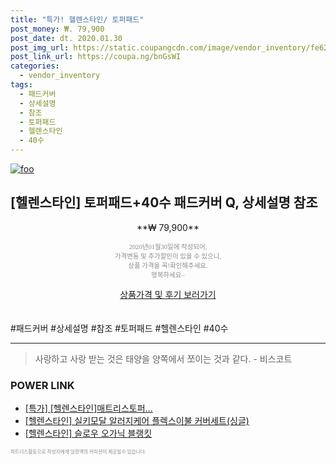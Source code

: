 ```yaml
--- 
title: "특가! 헬렌스타인/ 토퍼패드" 
post_money: ₩. 79,900 
post_date: dt. 2020.01.30 
post_img_url: https://static.coupangcdn.com/image/vendor_inventory/fe62/c80d2a4b0d1f003c065461f6cb32c2b409535ffa18dbe289cc5d48645a7b.jpg 
post_link_url: https://coupa.ng/bnGsWI 
categories: 
  - vendor_inventory 
tags: 
  - 패드커버 
  - 상세설명 
  - 참조 
  - 토퍼패드 
  - 헬렌스타인 
  - 40수 
--- 
```

[![foo](https://static.coupangcdn.com/image/vendor_inventory/fe62/c80d2a4b0d1f003c065461f6cb32c2b409535ffa18dbe289cc5d48645a7b.jpg)](https://coupa.ng/bnGsWI) 

## [헬렌스타인] 토퍼패드+40수 패드커버 Q, 상세설명 참조 
<p style="text-align: center;">**₩ 79,900**</p> 
<p style="text-align: center;"><span style="color: #898c8f; font-family: Georgia,Times,serif; font-size: 0.75em;">2020년01월30일에 작성되어, <br>가격변동 및 추가할인이 있을 수 있으니,<br> 상품 가격을 꼭!확인해주세요.<br>행복하세요~</span> 
</p>	 
<div markdown="0" style="text-align: center;"><a href="https://coupa.ng/bnGsWI" class="btn btn--success">상품가격 및 후기 보러가기</a></div> 
<br><br> 
  #패드커버 #상세설명 #참조 #토퍼패드 #헬렌스타인 #40수 
<hr> 

> 사랑하고 사랑 받는 것은 태양을 양쪽에서 쪼이는 것과 같다. - 비스코트 


### POWER LINK

* <a href="https://blog.naver.com/sakai111/221790497925" target="_blank">[특가] [헬렌스타인]매트리스토퍼...</a>
* <a href="https://blog.naver.com/fasyy4321/221786850860" target="_blank">[헬렌스타인] 실키모달 알러지케어 플렉스이불 커버세트(싱글)</a>
* <a href="https://blog.naver.com/fasyy4321/221789743433" target="_blank">[헬렌스타인] 슬로우 오가닉 블랭킷</a>

<span style="color: #898c8f; font-family: Georgia,Times,serif; font-size: 0.55em;">파트너스활동으로 작성자에게 일정액의 커미션이 제공될수 있습니다.</span> 
